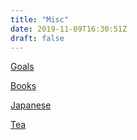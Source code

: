 ```yaml
---
title: "Misc"
date: 2019-11-09T16:30:51Z
draft: false
---
```


[Goals](/goals)

[Books](/books)

[Japanese](/japanese)

[Tea](/tea)
